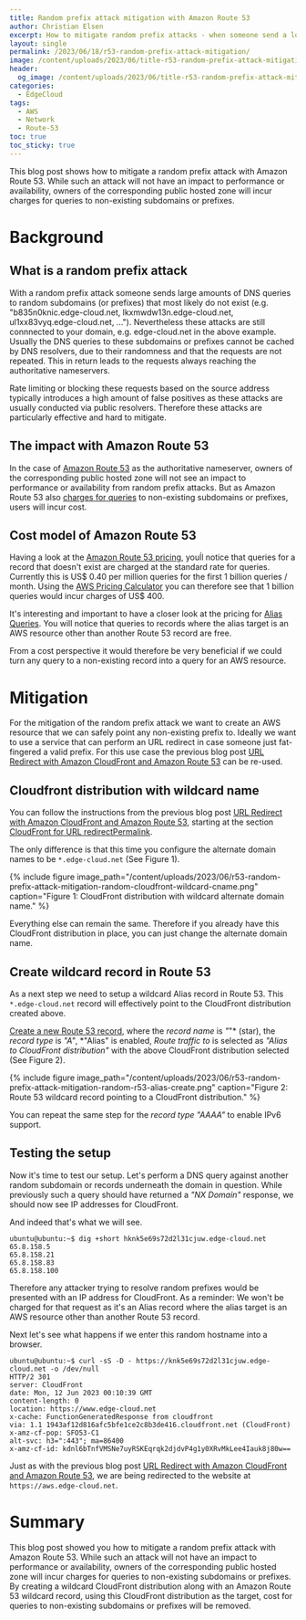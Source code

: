 ```yaml
---
title: Random prefix attack mitigation with Amazon Route 53
author: Christian Elsen
excerpt: How to mitigate random prefix attacks - when someone send a lot of traffic to subdomains of your main domain - with Amazon Route 53
layout: single
permalink: /2023/06/18/r53-random-prefix-attack-mitigation/
image: /content/uploads/2023/06/title-r53-random-prefix-attack-mitigation.png
header:
  og_image: /content/uploads/2023/06/title-r53-random-prefix-attack-mitigation.png
categories:
  - EdgeCloud
tags:
  - AWS
  - Network
  - Route-53
toc: true
toc_sticky: true
---
```


This blog post shows how to mitigate a random prefix attack with Amazon Route 53. While such an attack will not have an impact to performance or availability, owners of the corresponding public hosted zone will incur charges for queries to non-existing subdomains or prefixes. 

# Background

## What is a random prefix attack

With a random prefix attack someone sends large amounts of DNS queries to random subdomains (or prefixes) that most likely do not exist (e.g. "b835n0knic.edge-cloud.net, lkxmwdw13n.edge-cloud.net, ul1xx83vyq.edge-cloud.net, ..."). Nevertheless these attacks are still connnected to your domain, e.g. edge-cloud.net in the above example. 
Usually the DNS queries to these subdomains or prefixes cannot be cached by DNS resolvers, due to their randomness and that the requests are not repeated. This in return leads to the requests always reaching the authoritative nameservers. 

Rate limiting or blocking these requests based on the source address typically introduces a high amount of false positives as these attacks are usually conducted via public resolvers. Therefore these attacks are particularly effective and hard to mitigate. 

## The impact with Amazon Route 53

In the case of [Amazon Route 53](https://aws.amazon.com/route53/) as the authoritative nameserver, owners of the corresponding public hosted zone will not see an impact to performance or availability from random prefix attacks. But as Amazon Route 53 also [charges for queries](https://aws.amazon.com/route53/pricing/#Queries) to non-existing subdomains or prefixes, users will incur cost. 

## Cost model of Amazon Route 53

Having a look at the [Amazon Route 53 pricing](https://aws.amazon.com/route53/pricing/), youĺl notice that queries for a record that doesn't exist are charged at the standard rate for queries. Currently this is US$ 0.40 per million queries for the first 1 billion queries / month. 
Using the [AWS Pricing Calculator](https://calculator.aws/#/addService/Route53) you can therefore see that 1 billion queries would incur charges of US$ 400.

It's interesting and important to have a closer look at the pricing for [Alias Queries](https://aws.amazon.com/route53/pricing/#Alias_Queries). You will notice that queries to records where the alias target is an AWS resource other than another Route 53 record are free. 

From a cost perspective it would therefore be very beneficial if we could turn any query to a non-existing record into a query for an AWS resource. 

# Mitigation

For the mitigation of the random prefix attack we want to create an AWS resource that we can safely point any non-existing prefix to. Ideally we want to use a service that can perform an URL redirect in case someone just fat-fingered a valid prefix. For this use case the previous blog post [URL Redirect with Amazon CloudFront and Amazon Route 53](https://www.edge-cloud.net/2023/03/20/http-redirect-with-cloudfront/) can be re-used.

## Cloudfront distribution with wildcard name

You can follow the instructions from the previous blog post [URL Redirect with Amazon CloudFront and Amazon Route 53](https://www.edge-cloud.net/2023/03/20/http-redirect-with-cloudfront/), starting at the section [CloudFront for URL redirectPermalink](https://www.edge-cloud.net/2023/03/20/http-redirect-with-cloudfront/#cloudfront-for-url-redirect). 

The only difference is that this time you configure the alternate domain names to be ```*.edge-cloud.net``` (See Figure 1).

{% include figure image_path="/content/uploads/2023/06/r53-random-prefix-attack-mitigation-random-cloudfront-wildcard-cname.png" caption="Figure 1: CloudFront distribution with wildcard alternate domain name." %}

Everything else can remain the same. Therefore if you already have this CloudFront distribution in place, you can just change the alternate domain name. 

## Create wildcard record in Route 53

As a next step we need to setup a wildcard Alias record in Route 53. This ```*.edge-cloud.net``` record will effectively point to the CloudFront distribution created above.

[Create a new Route 53 record](https://docs.aws.amazon.com/Route53/latest/DeveloperGuide/resource-record-sets-creating.html), where the _record name_ is *"*"* (star), the _record type_ is  *"A"*, *"Alias" is enabled, _Route traffic to_ is selected as *"Alias to CloudFront distribution"* with the above CloudFront distribution selected (See Figure 2).

{% include figure image_path="/content/uploads/2023/06/r53-random-prefix-attack-mitigation-random-r53-alias-create.png" caption="Figure 2: Route 53 wildcard record pointing to a CloudFront distribution." %}

You can repeat the same step for the _record type_ *"AAAA"* to enable IPv6 support.

## Testing the setup

Now it's time to test our setup. Let's perform a DNS query against another random subdomain or records underneath the domain in question. While previously such a query should have returned a _"NX Domain"_ response, we should now see IP addresses for CloudFront. 

And indeed that's what we will see. 

```
ubuntu@ubuntu:~$ dig +short hknk5e69s72d2l31cjuw.edge-cloud.net
65.8.158.5
65.8.158.21
65.8.158.83
65.8.158.100

```

Therefore any attacker trying to resolve random prefixes would be presented with an IP address for CloudFront. As a reminder: We won't be charged for that request as it's an Alias record where the alias target is an AWS resource other than another Route 53 record.

Next let's see what happens if we enter this random hostname into a browser.  

```
ubuntu@ubuntu:~$ curl -sS -D - https://knk5e69s72d2l31cjuw.edge-cloud.net -o /dev/null
HTTP/2 301 
server: CloudFront
date: Mon, 12 Jun 2023 00:10:39 GMT
content-length: 0
location: https://www.edge-cloud.net
x-cache: FunctionGeneratedResponse from cloudfront
via: 1.1 1943af12d816afc5bfe1ce2c8b3de416.cloudfront.net (CloudFront)
x-amz-cf-pop: SFO53-C1
alt-svc: h3=":443"; ma=86400
x-amz-cf-id: kdnl6bTnfVMSNe7uyRSKEqrqk2djdvP4g1y0XRvMkLee4Iauk8j80w==
```

Just as with the previous blog post [URL Redirect with Amazon CloudFront and Amazon Route 53](https://www.edge-cloud.net/2023/03/20/http-redirect-with-cloudfront/#testing-the-setup), we are being redirected to the website at ```https://aws.edge-cloud.net```.

# Summary

This blog post showed you how to mitigate a random prefix attack with Amazon Route 53. While such an attack will not have an impact to performance or availability, owners of the corresponding public hosted zone will incur charges for queries to non-existing subdomains or prefixes. 
By creating a wildcard CloudFront distribution along with an Amazon Route 53 wildcard record, using this CloudFront distribution as the target, cost for queries to non-existing subdomains or prefixes will be removed.